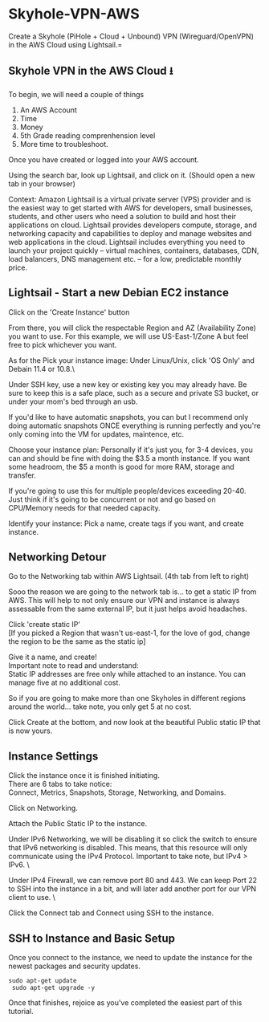 # Skyhole-VPN-AWS
Create a Skyhole (PiHole + Cloud + Unbound) VPN (Wireguard/OpenVPN) in the AWS Cloud using Lightsail.=

## Skyhole VPN in the AWS Cloud &#11123;

To begin, we will need a couple of things

1. An AWS Account
2. Time
3. Money
4. 5th Grade reading comprenhension level
5. More time to troubleshoot.

Once you have created or logged into your AWS account.

Using the search bar, look up Lightsail, and click on it. (Should open a new tab in your browser)

Context: Amazon Lightsail is a virtual private server (VPS) provider and is the easiest way to get started with AWS for developers, small businesses, students, and other users who need a solution to build and host their applications on cloud. Lightsail provides developers compute, storage, and networking capacity and capabilities to deploy and manage websites and web applications in the cloud. Lightsail includes everything you need to launch your project quickly – virtual machines, containers, databases, CDN, load balancers, DNS management etc. – for a low, predictable monthly price. <br>

## Lightsail - Start a new Debian EC2 instance

Click on the 'Create Instance' button

From there, you will click the respectable Region and AZ (Availability Zone) you want to use. For this example, we will use US-East-1/Zone A but feel free to pick whichever you want.

As for the Pick your instance image:
Under Linux/Unix, click 'OS Only' and Debain 11.4 or 10.8.\

Under SSH key, use a new key or existing key you may already have. Be sure to keep this is a safe place, such as a secure and private S3 bucket, or under your mom's bed through an usb. 

If you'd like to have automatic snapshots, you can but I recommend only doing automatic snapshots ONCE everything is running perfectly and you're only coming into the VM for updates, maintence, etc.

Choose your instance plan:
Personally if it's just you, for 3-4 devices, you can and should be fine with doing the $3.5 a month instance. If you want some headroom, the $5 a month is good for more RAM, storage and transfer. 

If you're going to use this for multiple people/devices exceeding 20-40. Just think if it's going to be concurrent or not and go based on CPU/Memory needs for that needed capacity.

Identify your instance:
Pick a name, create tags if you want, and create instance.

## Networking Detour
Go to the Networking tab within AWS Lightsail. (4th tab from left to right)

Sooo the reason we are going to the network tab is... to get a static IP from AWS. This will help to not only ensure our VPN and instance is always assessable from the same external IP, but it just helps avoid headaches.

Click 'create static IP'\
[If you picked a Region that wasn't us-east-1, for the love of god, change the region to be the same as the static ip]

Give it a name, and create! \
Important note to read and understand: \
Static IP addresses are free only while attached to an instance. You can manage five at no additional cost.

So if you are going to make more than one Skyholes in different regions around the world... take note, you only get 5 at no cost.

Click Create at the bottom, and now look at the beautiful Public static IP that is now yours.

## Instance Settings

Click the instance once it is finished initiating. \
There are 6 tabs to take notice: \
Connect, Metrics, Snapshots, Storage, Networking, and Domains.

Click on Networking.

Attach the Public Static IP to the instance.

Under IPv6 Networking, we will be disabling it so click the switch to ensure that IPv6 networking is disabled. This means, that this resource will only communicate using the IPv4 Protocol. Important to take note, but IPv4 > IPv6. \

Under IPv4 Firewall, we can remove port 80 and 443. We can keep Port 22 to SSH into the instance in a bit, and will later add another port for our VPN client to use. \

Click the Connect tab and Connect using SSH to the instance.

## SSH to Instance and Basic Setup

Once you connect to the instance, we need to update the instance for the newest packages and security updates. 

<code>sudo apt-get update   <br>
sudo apt-get upgrade -y </code> 

Once that finishes, rejoice as you've completed the easiest part of this tutorial.